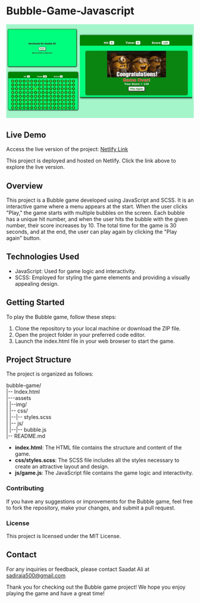 # Bubble-Game-Javascript

![Bubble Game](assets/img/Thumnail.jpg)

## Live Demo
Access the live version of the project: [Netlify Link](https://saadatbubblegame.netlify.app/)

This project is deployed and hosted on Netlify. Click the link above to explore the live version.

## Overview

This project is a Bubble game developed using JavaScript and SCSS. It is an interactive game where a menu appears at the start. When the user clicks "Play," the game starts with multiple bubbles on the screen. Each bubble has a unique hit number, and when the user hits the bubble with the given number, their score increases by 10. The total time for the game is 30 seconds, and at the end, the user can play again by clicking the "Play again" button.

## Technologies Used

- JavaScript: Used for game logic and interactivity.
- SCSS: Employed for styling the game elements and providing a visually appealing design.

## Getting Started

To play the Bubble game, follow these steps:

1. Clone the repository to your local machine or download the ZIP file.
2. Open the project folder in your preferred code editor.
3. Launch the index.html file in your web browser to start the game.

## Project Structure

The project is organized as follows:

bubble-game/  
|-- Index.html  
|---assets  
| |--img/  
| |-- css/  
| |--|-- styles.scss  
| |-- js/  
| |--|-- bubble.js  
|-- README.md  
  
- **index.html**: The HTML file contains the structure and content of the game.
- **css/styles.scss**: The SCSS file includes all the styles necessary to create an attractive layout and design.
- **js/game.js**: The JavaScript file contains the game logic and interactivity.

### Contributing

If you have any suggestions or improvements for the Bubble game, feel free to fork the repository, make your changes, and submit a pull request.

### License

This project is licensed under the MIT License.

## Contact

For any inquiries or feedback, please contact Saadat Ali at sadiraja500@gmail.com

Thank you for checking out the Bubble game project! We hope you enjoy playing the game and have a great time!
